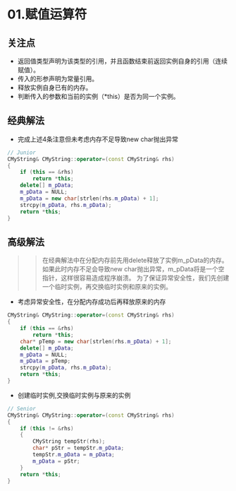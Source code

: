 # 01.赋值运算符

## 关注点

* 返回值类型声明为该类型的引用，并且函数结束前返回实例自身的引用（连续赋值）。
* 传入的形参声明为常量引用。
* 释放实例自身已有的内存。
* 判断传入的参数和当前的实例（*this）是否为同一个实例。

## 经典解法
* 完成上述4条注意但未考虑内存不足导致new char抛出异常
```C++
// Junior
CMyString& CMyString::operator=(const CMyString& rhs)
{
    if (this == &rhs)
        return *this;
    delete[] m_pData;
    m_pData = NULL;
    m_pData = new char[strlen(rhs.m_pData) + 1];
    strcpy(m_pData, rhs.m_pData);
    return *this;
}
```
## 高级解法
>> 在经典解法中在分配内存前先用delete释放了实例m_pData的内存。如果此时内存不足会导致new char抛出异常，m_pData将是一个空指针，这样很容易造成程序崩溃。
>> 为了保证异常安全性，我们先创建一个临时实例，再交换临时实例和原来的实例。
* 考虑异常安全性，在分配内存成功后再释放原来的内存
```C++
CMyString& CMyString::operator=(const CMyString& rhs)
{
    if (this == &rhs)
        return *this;
    char* pTemp = new char[strlen(rhs.m_pData) + 1];
    delete[] m_pData;
    m_pData = NULL;
    m_pData = pTemp;
    strcpy(m_pData, rhs.m_pData);
    return *this;
}
```
* 创建临时实例,交换临时实例与原来的实例
```C++
// Senior
CMyString& CMyString::operator=(const CMyString& rhs)
{
    if (this != &rhs)
    {
        CMyString tempStr(rhs);
        char* pStr = tempStr.m_pData;
        tempStr.m_pData = m_pData;
        m_pData = pStr;
    }
    return *this;
}
```

